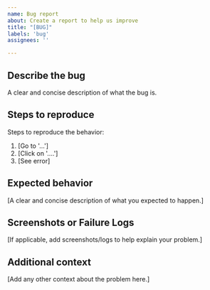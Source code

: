 ```yaml
---
name: Bug report
about: Create a report to help us improve
title: "[BUG]"
labels: 'bug'
assignees: ''

---
```


## Describe the bug
A clear and concise description of what the bug is.

## Steps to reproduce
Steps to reproduce the behavior:
1. [Go to '...']
2. [Click on '....']
3. [See error]

## Expected behavior
[A clear and concise description of what you expected to happen.]

## Screenshots or Failure Logs
[If applicable, add screenshots/logs to help explain your problem.]

## Additional context
[Add any other context about the problem here.]

